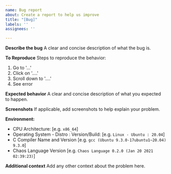 ```yaml
---
name: Bug report
about: Create a report to help us improve
title: "[Bug]"
labels: ''
assignees: ''

---
```


**Describe the bug**
A clear and concise description of what the bug is.

**To Reproduce**
Steps to reproduce the behavior:
1. Go to '...'
2. Click on '....'
3. Scroll down to '....'
4. See error

**Expected behavior**
A clear and concise description of what you expected to happen.

**Screenshots**
If applicable, add screenshots to help explain your problem.

**Environment:**
 - CPU Architecture: [e.g. `x86_64`]
 - Operating System - Distro : Version/Build: [e.g. `Linux - Ubuntu : 20.04`]
 - C Compiler Name and Version [e.g. `gcc (Ubuntu 9.3.0-17ubuntu1~20.04) 9.3.0`]
 - Chaos Language Version [e.g. `Chaos Language 0.2.0 (Jan 20 2021 02:39:23)`]

**Additional context**
Add any other context about the problem here.
